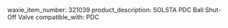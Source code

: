 waxie_item_number: 321039
product_description: SOLSTA PDC Ball Shut-Off Valve
compatible_with: PDC

